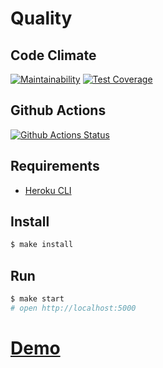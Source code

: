 # Quality

## Code Climate
[![Maintainability](https://api.codeclimate.com/v1/badges/e6f8426fab0949e0cbee/maintainability)](https://codeclimate.com/github/BairamovTimur/frontend-project-lvl4/maintainability) [![Test Coverage](https://api.codeclimate.com/v1/badges/e6f8426fab0949e0cbee/test_coverage)](https://codeclimate.com/github/BairamovTimur/frontend-project-lvl4/test_coverage)

## Github Actions
[![Github Actions Status](https://github.com/hexlet-components/projects-frontend-l4-server/workflows/Node%20CI/badge.svg)](https://github.com/hexlet-components/projects-frontend-l4-server/actions)

## Requirements

* [Heroku CLI](https://devcenter.heroku.com/articles/heroku-cli)

## Install

```sh
$ make install
```

## Run

```sh
$ make start
# open http://localhost:5000
```
# [Demo](https://enigmatic-spire-02573.herokuapp.com/)

